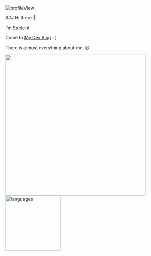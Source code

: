 <p> <img src="https://komarev.com/ghpvc/?username=bn-tw2020" alt="profileView" /> </p>
### Hi there 👋

I’m Student

Come to [My Dev Blog](http://bn-tw2020.github.io/) : )

There is almost everything about me. 😄



<p align="left">
<img src="https://github-readme-stats.vercel.app/api?username=bn-tw2020&show_icons=true" width="440"/> 
<img src="https://github-readme-stats.vercel.app/api/top-langs/?username=bn-tw2020&layout=compact&theme=buefy" alt="languages" height="173">
</p>
